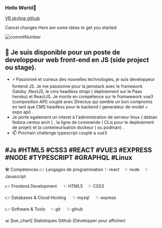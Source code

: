 ### Hello World👋

[VR skyline github](https://imgur.com/LexJk99.png 'commit number')
          
Cancel changes
Here are some ideas to get you started:
<!--
- 🔭 I’m currently working on ...
- 🌱 I’m currently learning ...
- 👯 I’m looking to collaborate on ...
- 🤔 I’m looking for help with ...
- 💬 Ask me about ...
- 📫 How to reach me: ...
- 😄 Pronouns: ...
- ⚡ Fun fact: ...
-->
![commitNumber](https://imgur.com/IyTUgby.png 'commit')
## 🔭 Je suis disponible pour un poste de developpeur web front-end en JS (side project ou stage). 
+ ⚡ Passionné et curieux des nouvelles technologies, je suis developpeur fontend JS. Je me passionne pour la jamstack avec le framework Gatsby ,NextJS, le cms headless strapi ( deploiement sur le Paas heroku) et ReactJS. Je monte en compétence sur le framwework vue3 (composition API) couplé avec  Directus qui  semble un bon compromis en tant que CMS headless pour le backend ( generateur de model + expo api) . 
+ Je porte egalement un interet à l'administration de serveur linux ( debian fedora centos arch ) , la ligne de commande ( CLis pour le deploiement de projet) et la conteneurisation dockeur ( ou podman) .  
+ 📫 Prochain challenge typescript couplé a vue3

#Js #HTML5 #CSS3 #REACT #VUE3 #EXPRESS #NODE #TYPESCRIPT #GRAPHQL #Linux
----
🛠️ Compétences
👉 Langages de programmation
✨ react  ✨ node  ✨ Javascript  

👉 Frontend Development
  ✨ HTML5  ✨ CSS3  

👉 Databases & Cloud Hosting
  ✨  mysql   ✨ express  

👉 Software & Tools
 ✨ git   ✨ gihub  

📊 [bar_chart] Statistiques Github (Développer pour afficher)
